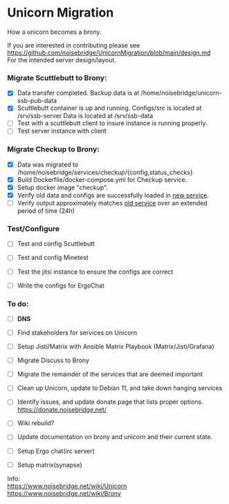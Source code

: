 # Unicorn Migration
How a unicorn becomes a brony.

If you are interested in contributing please see  
https://github.com/noisebridge/UnicornMigration/blob/main/design.md  
For the intended server design/layout.

### Migrate Scuttlebutt to Brony:

- [x] Data transfer completed.  Backup data is at /home/noisebridge/unicorn-ssb-pub-data
- [x] Scuttlebutt container is up and running.  Configs/src is located at /srv/ssb-server Data is located at /srv/ssb-data
- [ ] Test with a scuttlebutt client to insure instance is running properly.
- [ ] Test server instance with client

### Migrate Checkup to Brony:

- [X] Data was migrated to /home/noisebridge/services/checkup/{config,status_checks}
- [X] Build Dockerfile/docker-compose.yml for Checkup service. 
- [X] Setup docker image "checkup".
- [X] Verify old data and configs are successfully loaded in [new service](http://199.241.139.224:8021/index.html).
- [ ] Verify output approximately matches [old service](https://status.noisebridge.info/) over an extended period of time (24h)

### Test/Configure

- [ ] Test and config Scuttlebutt
- [ ] Test and config Minetest
- [ ] Test the jitsi instance to ensure the configs are correct
- [ ] Write the configs for ErgoChat


### To do:

- [ ] **DNS**
- [ ] Find stakeholders for services on Unicorn
- [ ] Setup Jisti/Matrix with Ansible Matrix Playbook (Matrix/Jisti/Grafana)
- [ ] Migrate Discuss to Brony
- [ ] Migrate the remainder of the services that are deemed important
- [ ] Clean up Unicorn, update to Debian 11, and take down hanging services
- [ ] Identify issues, and update donate page that lists proper options.  https://donate.noisebridge.net/
- [ ] Wiki rebuild?
- [ ] Update documentation on brony and unicorn and their current state.
- [ ] Setup Ergo chat(irc server)
- [ ] Setup matrix(synapse)


Info:  
https://www.noisebridge.net/wiki/Unicorn  
https://www.noisebridge.net/wiki/Brony  
